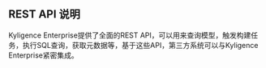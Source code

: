 ## REST API 说明

Kyligence Enterprise提供了全面的REST API，可以用来查询模型，触发构建任务，执行SQL查询，获取元数据等，基于这些API，第三方系统可以与Kyligence Enterprise紧密集成。
